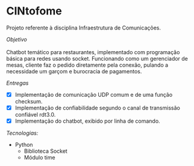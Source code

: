 # CINtofome
Projeto referente à disciplina Infraestrutura de Comunicações.

*Objetivo* \
\
Chatbot temático para restaurantes, implementado com programação básica para redes usando socket. Funcionando como um gerenciador de mesas, cliente faz o pedido diretamente pela conexão, pulando a necessidade um garçom e burocracia de pagamentos.

*Entregas*
- [X] Implementação de comunicação UDP comum e de uma função checksum.
- [X] Implementação de confiabilidade segundo o canal de transmissão confiável rdt3.0.
- [X] Implementação do chatbot, exibido por linha de comando.

*Tecnologias:*
- Python
  - Biblioteca Socket
  - Módulo time
